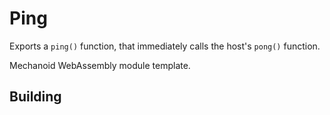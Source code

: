 # Ping

Exports a `ping()` function, that immediately calls the host's `pong()` function.

Mechanoid WebAssembly module template.

## Building
